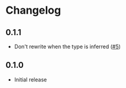 # Changelog

## 0.1.1

- Don't rewrite when the type is inferred ([#5](https://github.com/trailofbits/cast_checks/pull/5))

## 0.1.0

- Initial release
